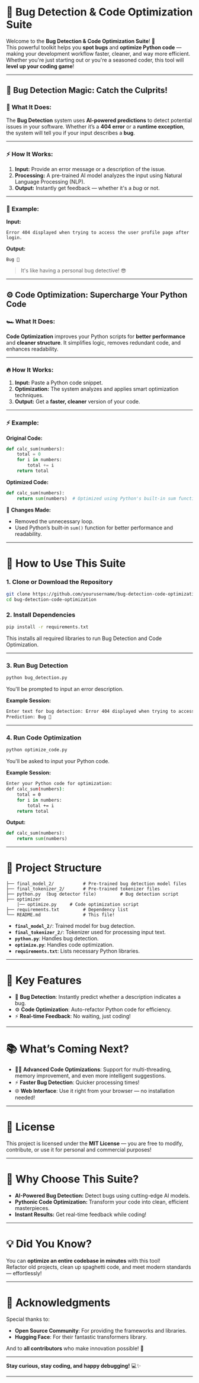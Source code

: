 # 🚀 **Bug Detection & Code Optimization Suite**

Welcome to the **Bug Detection & Code Optimization Suite**! 🎉  
This powerful toolkit helps you **spot bugs** and **optimize Python code** — making your development workflow faster, cleaner, and way more efficient. Whether you're just starting out or you're a seasoned coder, this tool will **level up your coding game**!

---

## 🐞 **Bug Detection Magic: Catch the Culprits!**

### 🧠 **What It Does:**
The **Bug Detection** system uses **AI-powered predictions** to detect potential issues in your software. Whether it’s a **404 error** or a **runtime exception**, the system will tell you if your input describes a **bug**.

---

### ⚡ **How It Works:**
1. **Input:** Provide an error message or a description of the issue.
2. **Processing:** A pre-trained AI model analyzes the input using Natural Language Processing (NLP).
3. **Output:** Instantly get feedback — whether it's a *bug* or not.

---

### 🌟 **Example:**

**Input:**
```
Error 404 displayed when trying to access the user profile page after login.
```

**Output:**
```
Bug 🐛
```

> It's like having a personal bug detective! 😎

---

## ⚙ **Code Optimization: Supercharge Your Python Code**

### 🏎 **What It Does:**
**Code Optimization** improves your Python scripts for **better performance** and **cleaner structure**. It simplifies logic, removes redundant code, and enhances readability.

---

### 🔥 **How It Works:**
1. **Input:** Paste a Python code snippet.
2. **Optimization:** The system analyzes and applies smart optimization techniques.
3. **Output:** Get a **faster, cleaner** version of your code.

---

### ⚡ **Example:**

**Original Code:**
```python
def calc_sum(numbers):
    total = 0
    for i in numbers:
        total += i
    return total
```

**Optimized Code:**
```python
def calc_sum(numbers):
    return sum(numbers)  # Optimized using Python's built-in sum function
```

🔧 **Changes Made:**
- Removed the unnecessary loop.
- Used Python’s built-in `sum()` function for better performance and readability.

---

# 🚀 **How to Use This Suite**

### 1. **Clone or Download the Repository**
```bash
git clone https://github.com/yourusername/bug-detection-code-optimization.git
cd bug-detection-code-optimization
```

### 2. **Install Dependencies**
```bash
pip install -r requirements.txt
```
This installs all required libraries to run Bug Detection and Code Optimization.

---

### 3. **Run Bug Detection**
```bash
python bug_detection.py
```
You'll be prompted to input an error description.

**Example Session:**
```bash
Enter text for bug detection: Error 404 displayed when trying to access the user profile page after login.
Prediction: Bug 🐛
```

---

### 4. **Run Code Optimization**
```bash
python optimize_code.py
```
You'll be asked to input your Python code.

**Example Session:**
```bash
Enter your Python code for optimization:
def calc_sum(numbers):
    total = 0
    for i in numbers:
        total += i
    return total
```

**Output:**
```python
def calc_sum(numbers):
    return sum(numbers)
```

---

# 🎨 **Project Structure**

```
├── final_model_2/           # Pre-trained bug detection model files
├── final_tokenizer_2/       # Pre-trained tokenizer files
├── python.py  (bug detector file)         # Bug detection script
├── optimizer
    |── optimize.py     # Code optimization script
├── requirements.txt         # Dependency list
└── README.md                # This file!
```

- **`final_model_2/`**: Trained model for bug detection.
- **`final_tokenizer_2/`**: Tokenizer used for processing input text.
- **`python.py`**: Handles bug detection.
- **`optimize.py`**: Handles code optimization.
- **`requirements.txt`**: Lists necessary Python libraries.

---

# 🌟 **Key Features**

- 🐛 **Bug Detection**: Instantly predict whether a description indicates a bug.
- ⚙ **Code Optimization**: Auto-refactor Python code for efficiency.
- ⚡ **Real-time Feedback**: No waiting, just coding!

---

# 📚 **What’s Coming Next?**

- 🧑‍💻 **Advanced Code Optimizations**: Support for multi-threading, memory improvement, and even more intelligent suggestions.
- ⚡ **Faster Bug Detection**: Quicker processing times!
- 🌐 **Web Interface**: Use it right from your browser — no installation needed!

---

# 📌 **License**

This project is licensed under the **MIT License** — you are free to modify, contribute, or use it for personal and commercial purposes!

---

# 🌈 **Why Choose This Suite?**

- **AI-Powered Bug Detection:** Detect bugs using cutting-edge AI models.
- **Pythonic Code Optimization:** Transform your code into clean, efficient masterpieces.
- **Instant Results:** Get real-time feedback while coding!

---

# 💡 **Did You Know?**

You can **optimize an entire codebase in minutes** with this tool!  
Refactor old projects, clean up spaghetti code, and meet modern standards — effortlessly!

---

# 🎉 **Acknowledgments**

Special thanks to:
- **Open Source Community**: For providing the frameworks and libraries.
- **Hugging Face**: For their fantastic transformers library.

And to **all contributors** who make innovation possible! 🚀

---

**Stay curious, stay coding, and happy debugging!** 💻✨

---
